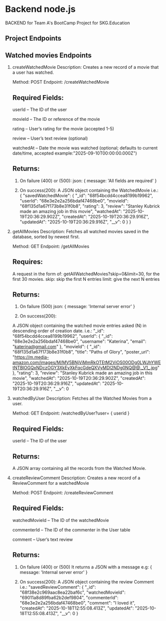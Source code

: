 # Backend node.js 

BACKEND for Team A's BootCamp Project for SKG.Education 

## Project Endpoints

## Watched movies Endpoints
1. createWatchedMovie
    Description:
    Creates a new record of a movie that a user has watched.

    Method: POST
    Endpoint: /createWatchedMovie

    ## Required Fields:

    userId – The ID of the user

    movieId – The ID or reference of the movie

    rating – User’s rating for the movie (accepted 1-5)

    review – User’s text review (optional)

    watchedAt – Date the movie was watched (optional; defaults to current date/time, accepted example:"2025-09-10T00:00:00.000Z")

    ## Returns:
    1. On failure (400) or (500):
    json: { message: 'All fields are required' } 

    2. On success(200): 
    A JSON object containing the WatchedMovie i.e.:
    {
    "savedWatchedMovie": {
        "_id": "68f54bcdd4ccea8199b19962",
        "userId": "68e3e2e2a256bdaf47468be0",
        "movieId": "68f135d1a67f173b8e31f0b8",
        "rating": 3,
        "review": "Stanley Kubrick made an amazing job in this movie",
        "watchedAt": "2025-10-19T20:36:29.902Z",
        "createdAt": "2025-10-19T20:36:29.916Z",
        "updatedAt": "2025-10-19T20:36:29.916Z",
        "__v": 0
    }
}
    

2. getAllMovies
    Description:
    Fetches all watched movies saved in the database, sorted by newest first.
    
    Method: GET
    Endpoint: /getAllMovies
    
    ## Requires:    
    A request in the form of: getAllWatchedMovies?skip=0&limit=30, for the first 30 movies. 
    skip: skip the first N entries
    limit: give the next N entries
    
    ## Returns:
    
    1. On failure (500)
    json: { message: 'Internal server error' } 

    2. On success(200): 

    A JSON object containing the watched movie entries asked (N) in descending order of creation date. i.e.:
    "_id": "68f54bcdd4ccea8199b19962",
        "userId": {
            "_id": "68e3e2e2a256bdaf47468be0",
            "username": "Katerina",
            "email": "katerina@gmail.com"
        },
        "movieId": {
            "_id": "68f135d1a67f173b8e31f0b8",
            "title": "Paths of Glory",
            "poster_url": "https://m.media-amazon.com/images/M/MV5BNjViMmRkOTEtM2ViOS00ODg0LWJhYWEtNTBlOGQxNDczOGY3XkEyXkFqcGdeQXVyMDI2NDg0NQ@@._V1_.jpg"
        },
        "rating": 3,
        "review": "Stanley Kubrick made an amazing job in this movie",
        "watchedAt": "2025-10-19T20:36:29.902Z",
        "createdAt": "2025-10-19T20:36:29.916Z",
        "updatedAt": "2025-10-19T20:36:29.916Z",
        "__v": 0    

3. watchedByUser
   Description:
   Fetches all the Watched Movies from a user.

   Method: GET
   Endpoint: /watchedByUser?user= { userid }

    ## Required Fields:

    userId – The ID of the user

   ## Returns:
   A JSON array containing all the records from the Watched Movie.


4. createReviewComment
    Description:
    Creates a new record of a ReviewComment for a watchedMovie

    Method: POST
    Endpoint: /createReviewComment

    ## Required Fields:

    watchedMovieId – The ID of the watchedMovie

    commenterId – The ID of the commenter in the User table

    comment – User’s text review 

    ## Returns:
    1. On failure (400) or (500)
    It returns a JSON with a message e.g: { message: 'Internal server error' } 

    2. On success(200): 
    A JSON object containing the review Comment i.e.:
    "savedReviewComment": {
        "_id": "68f38e2c969aac8ea22baf6c",
        "watchedMovieId": "69011a8d89fba62b2def9804",
        "commenterId": "68e3e2e2a256bdaf47468be0",
        "comment": "I loved it",
        "createdAt": "2025-10-18T12:55:08.413Z",
        "updatedAt": "2025-10-18T12:55:08.413Z",
        "__v": 0
    }